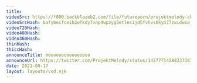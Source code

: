 ```yaml
---
title: 
videoSrc: https://f000.backblazeb2.com/file/futureporn/projektmelody-chaturbate-2021-08-17.mp4
videoSrcHash: bafybeifceib2wfkdy7xnp4wpzyg6etlecijd5fvhvs6kyn77zwidwiojqq/projektmelody 2021-08-17 22_36-projektmelody.mp4
video720Hash: 
video480Hash: 
video360Hash: 
thinHash: 
thiccHash: 
announceTitle: moooooooooooooooo
announceUrl: https://twitter.com/ProjektMelody/status/1427771428833738755
date: 2021-08-17
layout: layouts/vod.njk
---
```

